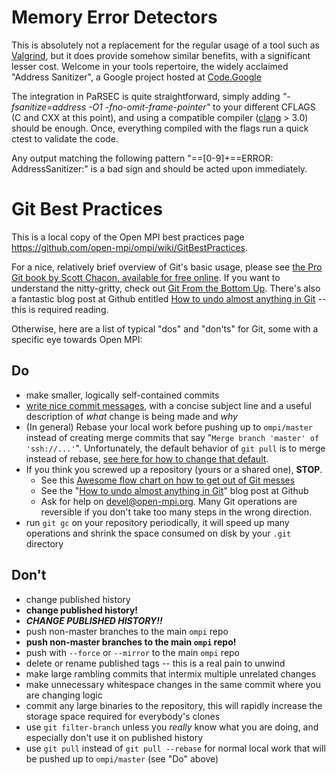 # Memory Error Detectors #

This is absolutely not a replacement for the regular usage of a tool such as [Valgrind](http://valgrind.org/), but it does provide somehow similar benefits, with a significant lesser cost. Welcome in your tools repertoire, the widely acclaimed "Address Sanitizer", a Google project hosted at [Code.Google](https://code.google.com/p/address-sanitizer/)

The integration in PaRSEC is quite straightforward, simply adding *"-fsanitize=address -O1 -fno-omit-frame-pointer"* to your different CFLAGS (C and CXX at this point), and using a compatible compiler ([clang](http://clang.llvm.org/) > 3.0) should be enough. Once, everything compiled with the flags run a quick ctest to validate the code.

Any output matching the following pattern "==[0-9]+==ERROR: AddressSanitizer:" is a bad sign and should be acted upon immediately.

# Git Best Practices #

This is a local copy of the Open MPI best practices page https://github.com/open-mpi/ompi/wiki/GitBestPractices.

For a nice, relatively brief overview of Git's basic usage, please see [the Pro Git book by Scott Chacon, available for free online](http://git-scm.com/book).  If you want to understand the nitty-gritty, check out [Git From the Bottom Up](http://ftp.newartisans.com/pub/git.from.bottom.up.pdf).  There's also a fantastic blog post at Github entitled [How to undo almost anything in Git](https://github.com/blog/2019-how-to-undo-almost-anything-with-git) -- this is required reading.

Otherwise, here are a list of typical "dos" and "don'ts" for Git, some with a specific eye towards Open MPI:

Do
--
* make smaller, logically self-contained commits
* [write nice commit messages](http://tbaggery.com/2008/04/19/a-note-about-git-commit-messages.html), with a concise subject line and a useful description of *what* change is being made and *why*
* (In general) Rebase your local work before pushing up to `ompi/master` instead of creating merge commits that say "`Merge branch 'master' of 'ssh://...'`".  Unfortunately, the default behavior of `git pull` is to merge instead of rebase, [see here for how to change that default](http://viget.com/extend/only-you-can-prevent-git-merge-commits).
* If you think you screwed up a repository (yours or a shared one), **STOP**.
  * See this [Awesome flow chart on how to get out of Git messes](http://justinhileman.info/article/git-pretty/)
  * See the "[How to undo almost anything in Git](https://github.com/blog/2019-how-to-undo-almost-anything-with-git)" blog post at Github
  * Ask for help on devel@open-mpi.org.  Many Git operations are reversible if you don't take too many steps in the wrong direction.
* run `git gc` on your repository periodically, it will speed up many operations and shrink the space consumed on disk by your `.git` directory

Don't
-----
* change published history
* **change published history!**
* ***CHANGE PUBLISHED HISTORY!!***
* push non-master branches to the main `ompi` repo
* **push non-master branches to the main `ompi` repo!**
* push with `--force` or `--mirror` to the main `ompi` repo
* delete or rename published tags -- this is a real pain to unwind
* make large rambling commits that intermix multiple unrelated changes
* make unnecessary whitespace changes in the same commit where you are changing logic
* commit any large binaries to the repository, this will rapidly increase the storage space required for everybody's clones
* use `git filter-branch` unless you *really* know what you are doing, and especially don't use it on published history
* use `git pull` instead of `git pull --rebase` for normal local work that will be pushed up to `ompi/master` (see "Do" above)